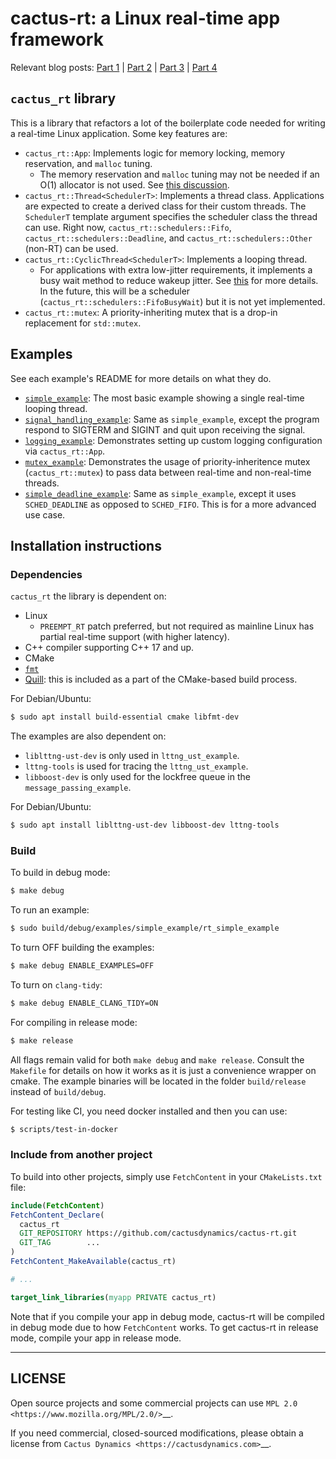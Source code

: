 cactus-rt: a Linux real-time app framework
==========================================

Relevant blog posts: [Part 1](https://shuhaowu.com/blog/2022/01-linux-rt-appdev-part1.html) | [Part 2](https://shuhaowu.com/blog/2022/02-linux-rt-appdev-part2.html) | [Part 3](https://shuhaowu.com/blog/2022/03-linux-rt-appdev-part3.html) | [Part 4](https://shuhaowu.com/blog/2022/04-linux-rt-appdev-part4.html)

`cactus_rt` library
-------------------

This is a library that refactors a lot of the boilerplate code needed for
writing a real-time Linux application. Some key features are:

* `cactus_rt::App`: Implements logic for memory locking, memory reservation, and
  `malloc` tuning.
  * The memory reservation and `malloc` tuning may not be needed if an O(1)
    allocator is not used. See [this discussion](https://github.com/ros-realtime/ros2-realtime-examples/issues/9>).
* `cactus_rt::Thread<SchedulerT>`: Implements a thread class. Applications are
  expected to create a derived class for their custom threads. The `SchedulerT`
  template argument specifies the scheduler class the thread can use. Right now,
  `cactus_rt::schedulers::Fifo`, `cactus_rt::schedulers::Deadline`, and
  `cactus_rt::schedulers::Other` (non-RT) can be used.
* `cactus_rt::CyclicThread<SchedulerT>`: Implements a looping thread.
  * For applications with extra low-jitter requirements, it implements a busy
    wait method to reduce wakeup jitter. See [this](https://shuhaowu.com/blog/2022/04-linux-rt-appdev-part4.html#trick-to-deal-with-wake-up-jitter)
    for more details. In the future, this will be a scheduler
    (`cactus_rt::schedulers::FifoBusyWait`) but it is not yet implemented.
* `cactus_rt::mutex`: A priority-inheriting mutex that is a drop-in replacement
  for `std::mutex`.

Examples
--------

See each example's README for more details on what they do.

* [`simple_example`](examples/simple_example/): The most basic example showing
  a single real-time looping thread.
* [`signal_handling_example`](examples/signal_handling_example/): Same as
  `simple_example`, except the program respond to SIGTERM and SIGINT and quit
  upon receiving the signal.
* [`logging_example`](examples/logging_example/): Demonstrates setting up custom
  logging configuration via `cactus_rt::App`.
* [`mutex_example`](examples/mutex_example/): Demonstrates the usage of
  priority-inheritence mutex (`cactus_rt::mutex`) to pass data between real-time
  and non-real-time threads.
* [`simple_deadline_example`](examples/simple_deadline_example/): Same as
  `simple_example`, except it uses `SCHED_DEADLINE` as opposed to `SCHED_FIFO`.
  This is for a more advanced use case.


Installation instructions
-------------------------

### Dependencies

`cactus_rt` the library is dependent on:

* Linux
  * `PREEMPT_RT` patch preferred, but not required as mainline Linux has partial
    real-time support (with higher latency).
* C++ compiler supporting C++ 17 and up.
* CMake
* [`fmt`](https://fmt.dev)
* [Quill](https://github.com/odygrd/quill): this is included as a part of the CMake-based build process.

For Debian/Ubuntu:

```bash
$ sudo apt install build-essential cmake libfmt-dev
```

The examples are also dependent on:

- ``liblttng-ust-dev`` is only used in ``lttng_ust_example``.
- ``lttng-tools`` is used for tracing the ``lttng_ust_example``.
- ``libboost-dev`` is only used for the lockfree queue in the ``message_passing_example``.

For Debian/Ubuntu:

```bash
$ sudo apt install liblttng-ust-dev libboost-dev lttng-tools
```

### Build

To build in debug mode:

```bash
$ make debug
```

To run an example:

```bash
$ sudo build/debug/examples/simple_example/rt_simple_example
```

To turn OFF building the examples:

```bash
$ make debug ENABLE_EXAMPLES=OFF
```

To turn on `clang-tidy`:

```bash
$ make debug ENABLE_CLANG_TIDY=ON
```

For compiling in release mode:

```bash
$ make release
```

All flags remain valid for both `make debug` and `make release`. Consult
the `Makefile` for details on how it works as it is just a convenience
wrapper on cmake. The example binaries will be located in the folder
`build/release` instead of `build/debug`.

For testing like CI, you need docker installed and then you can use:

```bash
$ scripts/test-in-docker
```

### Include from another project

To build into other projects, simply use `FetchContent` in your
`CMakeLists.txt` file:

```cmake
include(FetchContent)
FetchContent_Declare(
  cactus_rt
  GIT_REPOSITORY https://github.com/cactusdynamics/cactus-rt.git
  GIT_TAG        ...
)
FetchContent_MakeAvailable(cactus_rt)

# ...

target_link_libraries(myapp PRIVATE cactus_rt)
```

Note that if you compile your app in debug mode, cactus-rt will be compiled in
debug mode due to how `FetchContent` works. To get cactus-rt in release mode,
compile your app in release mode.

-------
LICENSE
-------

Open source projects and some commercial projects can use `MPL 2.0
<https://www.mozilla.org/MPL/2.0/>`__.

If you need commercial, closed-sourced modifications, please obtain a license
from `Cactus Dynamics <https://cactusdynamics.com>`__.
